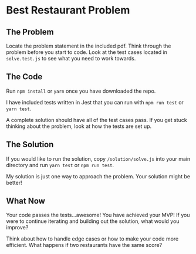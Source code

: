 # Best Restaurant Problem

## The Problem

Locate the problem statement in the included pdf. Think through the problem before you start to code. Look at the test cases located in `solve.test.js` to see what you need to work towards.

## The Code

Run `npm install` or `yarn` once you have downloaded the repo.

I have included tests written in Jest that you can run with `npm run test` or `yarn test`.

A complete solution should have all of the test cases pass. If you get stuck thinking about the problem, look at how the tests are set up.

## The Solution

If you would like to run the solution, copy `/solution/solve.js` into your main directory and run `yarn test` or `npm run test`.

My solution is just one way to approach the problem. Your solution might be better!

## What Now

Your code passes the tests...awesome! You have achieved your MVP! If you were to continue iterating and building out the solution, what would you improve?

Think about how to handle edge cases or how to make your code more efficient. What happens if two restaurants have the same score?
